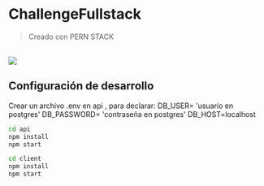 # ChallengeFullstack
> Creado con PERN STACK


</br>
<img src= "https://i.ibb.co/mX1PJrt/Captura.jpg"/>
</br>

## Configuración de desarrollo

Crear un archivo .env en api , para declarar:
DB_USER= 'usuario en postgres'
DB_PASSWORD= 'contraseña en postgres'
DB_HOST=localhost

```sh
cd api
npm install
npm start
```

```sh
cd client
npm install
npm start
```
